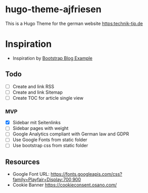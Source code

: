 # hugo-theme-ajfriesen

This is a Hugo Theme for the german website [https:technik-tip.de](https:technik-tip.de)

# Inspiration

- Inspiration by [Bootstrap Blog Example](https://getbootstrap.com/docs/4.3/examples/blog/)

## Todo

- [ ] Create and link RSS
- [ ] Create and link Sitemap 
- [ ] Create TOC for article single view

### MVP

- [x] Sidebar mit Seitenlinks
- [ ] Sidebar pages with weight
- [ ] Google Analytics compliant with German law and GDPR
- [ ] Use Google Fonts from static folder
- [ ] Use bootstrap css from static folder

## Resources

- Google Font URL: https://fonts.googleapis.com/css?family=Playfair+Display:700,900
- Cookie Banner https://cookieconsent.osano.com/